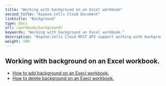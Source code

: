 ```yaml
---
title: "Working with background on an Excel workbook"
second_title: "Aspose.Cells Cloud Document"
linktitle: "Background"
type: docs
url: /workbook/background/
keywords: "Working with background an Excel workbook."
description: "Aspose.Cells Cloud REST API support working with background on an Excel workbook. SDK support kinds of development languages. They include Android, C#, Go, Java, NodeJS, Perl, PHP, Python, Ruby, and swift."
weight: 100
---
```


## Working with background on an Excel workbook.

- [How to add background on an Execl workbook.](/cells/background/add/)
- [How to delete background on an Execl workbook.](/cells/background/delete/)
